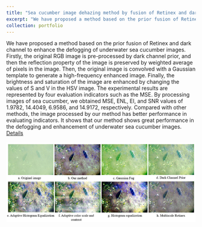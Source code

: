 ```yaml
---
title: "Sea cucumber image dehazing method by fusion of Retinex and dark channel"
excerpt: "We have proposed a method based on the prior fusion of Retinex and dark channel to enhance the defogging of underwater sea cucumber images (Click on the title for details). <br/><img src='/images/cucumber.png'>"
collection: portfolio
---
```


We have proposed a method based on the prior fusion of Retinex and dark channel to enhance the defogging of underwater sea cucumber images. Firstly, the original RGB image is pre-processed by dark channel prior, and then the reflection property of the image is preserved by weighted average of pixels in the image. Then, the original image is convolved with a Gaussian template to generate a high-frequency enhanced image. Finally, the brightness and saturation of the image are enhanced by changing the values of S and V in the HSV image. The experimental results are represented by four evaluation indicators such as the MSE. By processing images of sea cucumber, we obtained MSE, ENL, EI, and SNR values of 1.9782, 14.4049, 6.9586, and 14.9172, respectively. Compared with other methods, the image processed by our method has better performance in evaluating indicators. It shows that our method shows great performance in the defogging and enhancement of underwater sea cucumber images. [Details](https://ayameyao.github.io/publication/2018-IFAC)
<br/><br/><img src='/images/cucumber.png'>
